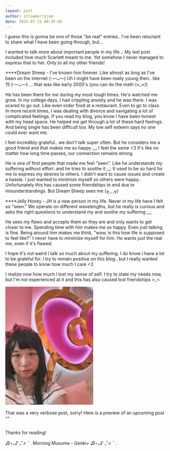 ```yaml
---
layout: post
author: strawberryjam
date: 2025-07-13 00:35:45
---
```

<p>I guess this is gonna be one of those "be real" entries.. I've been reluctant to share what I have been going through, but...</p>
<p>I wanted to talk more about important people in my life... My last post included how much Scarlett meant to me. Yet somehow I never managed to express that to her. Only to all my other friends! </p>
<p>****Dream Sheep - I've known him forever. Like almost as long as I've been on the internet (ᵕ—ᴗ—) Uh I might have been really young then.. like 15 (ᵕ—ᴗ—) ... that was like early 2000's (you can do the math (×_×))</p>
<p>
He has been there for me during my most tough times. He's watched me grow. In my college days, I had crippling anxiety and he was there. I was scared to go out. Like even order food at a restaurant. Even to go to class. In more recent times, I was dealing with divorce and navigating a lot of complicated feelings. If you read my blog, you know I have been honest with my head space. He helped me get through a lot of these hard feelings. And being single has been difficult too. My low self esteem says no one could ever want me.
</p>
<p>I feel incredibly grateful.. we don't talk super often. But he considers me a good friend and that makes me so happy ;_; I feel the same <3 It's like no matter how long time passes, our connection remains strong.</p>
<p>He is one of first people that made me feel "seen". Like he understands my suffering without effort. and he tries to soothe it ;_; It used to be so hard for me to express my desires to others. I didn't want to cause issues and create a hassle. I just wanted to minimize myself so others were happy.. Unfortunately this has caused some friendships to end due to misunderstandings. But Dream Sheep sees me (╥﹏╥)</p>

<p>****Jelly Honey - JH is a new person in my life. Never in my life have I felt so "seen." We operate on different wavelengths, but he really is curious and asks the right questions to understand my and soothe my suffering ;_; 
</p>
<p>He sees my flaws and accepts them as they are and only wants to get closer to me. Spending time with him makes me so happy. Even just talking is fine. Being around him makes me think, "wow, is this how life is supposed to feel like?" I never have to minimize myself for him. He wants just the real me, even if it's flawed.</p>

<p>I hope it's not weird I talk so much about my suffering. I do know I have a lot to be grateful for. I try to remain positive on this blog.. but I really wanted these people to know how much I care <3</p>
<p>I realize now how much I lost my sense of self. I try to state my needs now, but I'm not experienced at it and this has also caused lost friendships >_<</p>



<table class="table">
<tr>
<img src="/assets/other_pics/E034686E-2E2E-4B12-B09C-C729F3DDC3D1.jpg" class="img-rounded img-responsive center-block" style="max-height: 55%; max-width: 55%;"><br>
<p>That was a very verbose post, sorry! Here is a preview of an upcoming post ^^</p>
</tr>
</table>
<p>Thanks for reading!</p>
<p>♫⋆｡♪ ₊˚♬ ﾟ. Morning Musume - Genki+ ♫⋆｡♪ ₊˚♬ ﾟ.</p>

